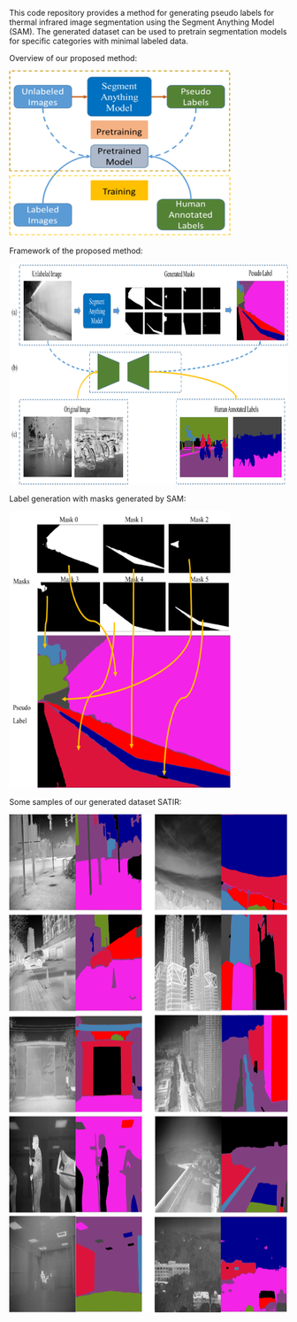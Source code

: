This code repository provides a method for generating pseudo labels for thermal infrared image segmentation using the Segment Anything Model (SAM). 
The generated dataset can be used to pretrain segmentation models for specific categories with minimal labeled data.

Overview of our proposed method:

<img src="images/index.png" width="400" height="300" alt="overview"/><br/>

Framework of the proposed method:

<img src="images/framework.png" width="1000" height="400" alt="framework"/><br/>

Label generation with masks generated by SAM:

<img src="images/mask2label.png" width="400" height="500" alt="mask2labe;"/><br/>

Some samples of our generated dataset SATIR:

<img src="images/dataset.png" width="1000" height="900" alt="dataset;"/><br/>
